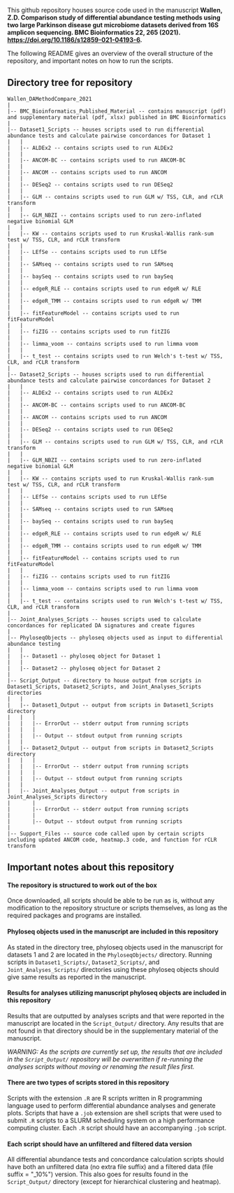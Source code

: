 This github repository houses source code used in the manuscript 
**Wallen, Z.D. Comparison study of differential abundance testing methods using two large Parkinson disease gut microbiome datasets derived from 16S amplicon sequencing. BMC Bioinformatics 22, 265 (2021). https://doi.org/10.1186/s12859-021-04193-6.**

The following README gives an overview of the overall structure of the repository, and important notes on how to run the scripts.

## Directory tree for repository
```
Wallen_DAMethodCompare_2021
|
|-- BMC_Bioinformatics_Published_Material -- contains manuscript (pdf) and supplementary material (pdf, xlsx) published in BMC Bioinformatics
|
|-- Dataset1_Scripts -- houses scripts used to run differential abundance tests and calculate pairwise concordances for Dataset 1
|   |
|   |-- ALDEx2 -- contains scripts used to run ALDEx2
|   |
|   |-- ANCOM-BC -- contains scripts used to run ANCOM-BC
|   |
|   |-- ANCOM -- contains scripts used to run ANCOM
|   |
|   |-- DESeq2 -- contains scripts used to run DESeq2
|   |
|   |-- GLM -- contains scripts used to run GLM w/ TSS, CLR, and rCLR transform
|   |
|   |-- GLM_NBZI -- contains scripts used to run zero-inflated negative binomial GLM
|   |
|   |-- KW -- contains scripts used to run Kruskal-Wallis rank-sum test w/ TSS, CLR, and rCLR transform
|   |
|   |-- LEfSe -- contains scripts used to run LEfSe
|   |
|   |-- SAMseq -- contains scripts used to run SAMseq
|   |
|   |-- baySeq -- contains scripts used to run baySeq
|   |
|   |-- edgeR_RLE -- contains scripts used to run edgeR w/ RLE
|   |
|   |-- edgeR_TMM -- contains scripts used to run edgeR w/ TMM
|   |
|   |-- fitFeatureModel -- contains scripts used to run fitFeatureModel
|   |
|   |-- fiZIG -- contains scripts used to run fitZIG
|   |
|   |-- limma_voom -- contains scripts used to run limma voom
|   |
|   |-- t_test -- contains scripts used to run Welch's t-test w/ TSS, CLR, and rCLR transform
|
|-- Dataset2_Scripts -- houses scripts used to run differential abundance tests and calculate pairwise concordances for Dataset 2
|   |
|   |-- ALDEx2 -- contains scripts used to run ALDEx2
|   |
|   |-- ANCOM-BC -- contains scripts used to run ANCOM-BC
|   |
|   |-- ANCOM -- contains scripts used to run ANCOM
|   |
|   |-- DESeq2 -- contains scripts used to run DESeq2
|   |
|   |-- GLM -- contains scripts used to run GLM w/ TSS, CLR, and rCLR transform
|   |
|   |-- GLM_NBZI -- contains scripts used to run zero-inflated negative binomial GLM
|   |
|   |-- KW -- contains scripts used to run Kruskal-Wallis rank-sum test w/ TSS, CLR, and rCLR transform
|   |
|   |-- LEfSe -- contains scripts used to run LEfSe
|   |
|   |-- SAMseq -- contains scripts used to run SAMseq
|   |
|   |-- baySeq -- contains scripts used to run baySeq
|   |
|   |-- edgeR_RLE -- contains scripts used to run edgeR w/ RLE
|   |
|   |-- edgeR_TMM -- contains scripts used to run edgeR w/ TMM
|   |
|   |-- fitFeatureModel -- contains scripts used to run fitFeatureModel
|   |
|   |-- fiZIG -- contains scripts used to run fitZIG
|   |
|   |-- limma_voom -- contains scripts used to run limma voom
|   |
|   |-- t_test -- contains scripts used to run Welch's t-test w/ TSS, CLR, and rCLR transform
|
|-- Joint_Analyses_Scripts -- houses scripts used to calculate concordances for replicated DA signatures and create figures
|  
|-- PhyloseqObjects -- phyloseq objects used as input to differential abundance testing
|   |
|   |-- Dataset1 -- phyloseq object for Dataset 1
|   |
|   |-- Dataset2 -- phyloseq object for Dataset 2
|
|-- Script_Output -- directory to house output from scripts in Dataset1_Scripts, Dataset2_Scripts, and Joint_Analyses_Scripts directories
|   |
|   |-- Dataset1_Output -- output from scripts in Dataset1_Scripts directory
|   |   |
|   |   |-- ErrorOut -- stderr output from running scripts
|   |   |
|   |   |-- Output -- stdout output from running scripts
|   |
|   |-- Dataset2_Output -- output from scripts in Dataset2_Scripts directory
|   |   |
|   |   |-- ErrorOut -- stderr output from running scripts
|   |   |
|   |   |-- Output -- stdout output from running scripts
|   |
|   |-- Joint_Analyses_Output -- output from scripts in Joint_Analyses_Scripts directory
|       |
|       |-- ErrorOut -- stderr output from running scripts
|       |
|       |-- Output -- stdout output from running scripts
|
|-- Support_Files -- source code called upon by certain scripts including updated ANCOM code, heatmap.3 code, and function for rCLR transform
```

## Important notes about this repository

#### The repository is structured to work out of the box
Once downloaded, all scripts should be able to be run as is, without any modification to the repository structure or scripts themselves, as long as the required packages and programs are installed.

#### Phyloseq objects used in the manuscript are included in this repository
As stated in the directory tree, phyloseq objects used in the manuscript for datasets 1 and 2 are located in the `PhyloseqObjects/` directory. Running scripts in `Dataset1_Scripts/`, `Dataset2_Scripts/`, and `Joint_Analyses_Scripts/` directories using these phyloseq objects should give same results as reported in the manuscript. 

#### Results for analyses utilizing manuscript phyloseq objects are included in this repository
Results that are outputted by analyses scripts and that were reported in the manuscript are located in the `Script_Output/` directory. Any results that are not found in that directory should be in the supplementary material of the manuscript.

*WARNING: As the scripts are currently set up, the results that are included in the `Script_Output/` repository will be overwritten if re-running the analyses scripts without moving or renaming the result files first.*

#### There are two types of scripts stored in this repository
Scripts with the extension `.R` are R scripts written in R programming language used to perform differential abundance analyses and generate plots. Scripts that have a `.job` extension are shell scripts that were used to submit `.R` scripts to a SLURM scheduling system on a high performance computing cluster. Each `.R` script should have an accompanying `.job` script.

#### Each script should have an unfiltered and filtered data version ####
All differential abundance tests and concordance calculation scripts should have both an unfiltered data (no extra file suffix) and a filtered data (file suffix = "\_10%") version. This also goes for results found in the `Script_Output/` directory (except for hierarchical clustering and heatmap).
